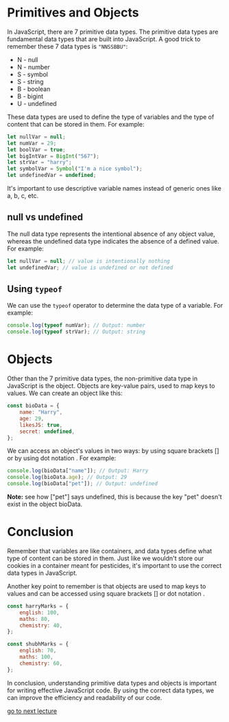 # Primitives and Objects

In JavaScript, there are 7 primitive data types. The primitive data types are fundamental data types that are built into JavaScript. A good trick to remember these 7 data types is `"NNSSBBU"`:

- N - null
- N - number
- S - symbol
- S - string
- B - boolean
- B - bigint
- U - undefined

These data types are used to define the type of variables and the type of content that can be stored in them. For example:

```js
let nullVar = null;
let numVar = 29;
let boolVar = true;
let bigIntVar = BigInt("567");
let strVar = "harry";
let symbolVar = Symbol("I'm a nice symbol");
let undefinedVar = undefined;
```

It's important to use descriptive variable names instead of generic ones like a, b, c, etc.

## null vs undefined

The null data type represents the intentional absence of any object value, whereas the undefined data type indicates the absence of a defined value. For example:

```js
let nullVar = null; // value is intentionally nothing
let undefinedVar; // value is undefined or not defined
```

## Using `typeof`

We can use the `typeof` operator to determine the data type of a variable. For example:

```js
console.log(typeof numVar); // Output: number
console.log(typeof strVar); // Output: string
```

# Objects

Other than the 7 primitive data types, the non-primitive data type in JavaScript is the object. Objects are key-value pairs, used to map keys to values. We can create an object like this:

```js
const bioData = {
	name: "Harry",
	age: 29,
	likesJS: true,
	secret: undefined,
};
```

We can access an object's values in two ways: by using square brackets [] or by using dot notation . For example:

```js
console.log(bioData["name"]); // Output: Harry
console.log(bioData.age); // Output: 29
console.log(bioData["pet"]); // Output: undefined
```

**Note:** see how ["pet"] says undefined, this is because the key "pet" doesn't exist in the object bioData.

# Conclusion

Remember that variables are like containers, and data types define what type of content can be stored in them. Just like we wouldn't store our cookies in a container meant for pesticides, it's important to use the correct data types in JavaScript.

Another key point to remember is that objects are used to map keys to values and can be accessed using square brackets [] or dot notation .

```js
const harryMarks = {
	english: 100,
	maths: 80,
	chemistry: 40,
};

const shubhMarks = {
	english: 70,
	maths: 100,
	chemistry: 60,
};
```

In conclusion, understanding primitive data types and objects is important for writing effective JavaScript code. By using the correct data types, we can improve the efficiency and readability of our code.

[go to next lecture](https://replit.com/@ramrohit9701/05Chapter1PS)
